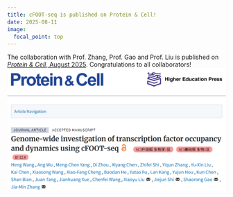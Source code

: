 ```yaml
---
title: cFOOT-seq is published on Protein & Cell!
date: 2025-08-11
image:
  focal_point: top
---
```

The collaboration with Prof. Zhang, Prof. Gao and Prof. Liu is published on [*Protein & Cell*, August 2025](https://academic.oup.com/proteincell/advance-article/doi/10.1093/procel/pwaf071/8224573). Congratulations to all collaborators!
![alt](2025_cFOOT-seq.png)

